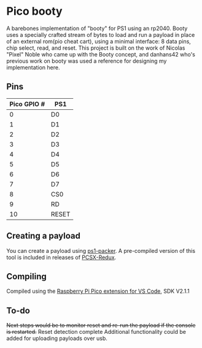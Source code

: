 # Pico booty
A barebones implementation of "booty" for PS1 using an rp2040. Booty uses a specially crafted stream of bytes to load and run a payload in place of an external rom(pio cheat cart), using a minimal interface: 8 data pins, chip select, read, and reset.
This project is built on the work of Nicolas "Pixel" Noble who came up with the Booty concept, and danhans42 who's previous work on booty was used a reference for designing my implementation here.

## Pins
| Pico GPIO # | PS1 |
| ----------- | --- |
| 0 | D0 |
| 1 | D1 |
| 2 | D2 |
| 3 | D3 |
| 4 | D4 |
| 5 | D5 |
| 6 | D6 |
| 7 | D7 |
| 8 | CS0 |
| 9 | RD |
| 10 | RESET |

## Creating a payload
You can create a payload using [ps1-packer](https://github.com/grumpycoders/pcsx-redux/tree/main/tools/ps1-packer). A pre-compiled version of this tool is included in releases of [PCSX-Redux](https://github.com/grumpycoders/pcsx-redux?tab=readme-ov-file#where).

## Compiling
Compiled using the [Raspberry Pi Pico extension for VS Code](https://marketplace.visualstudio.com/items?itemName=raspberry-pi.raspberry-pi-pico), SDK V2.1.1

## To-do
~~Next steps would be to monitor reset and re-run the payload if the console is restarted.~~ Reset detection complete
Additional functionality could be added for uploading payloads over usb.
